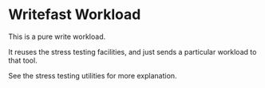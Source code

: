 # Writefast Workload

This is a pure write workload.

It reuses the stress testing facilities, and just sends a particular workload to
that tool.

See the stress testing utilities for more explanation.